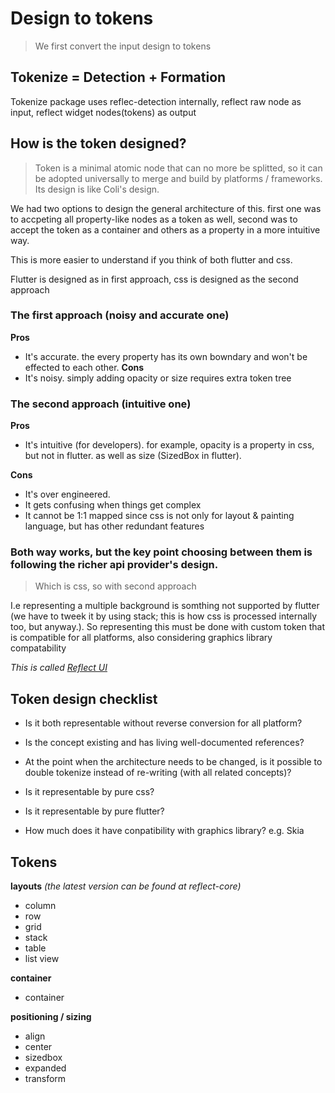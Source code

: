 # Design to tokens

> We first convert the input design to tokens

## Tokenize = Detection + Formation

Tokenize package uses reflec-detection internally, reflect raw node as input, reflect widget nodes(tokens) as output

## How is the token designed?

> Token is a minimal atomic node that can no more be splitted, so it can be adopted universally to merge and build by platforms / frameworks. Its design is like Coli's design.

We had two options to design the general architecture of this. first one was to accpeting all property-like nodes as a token as well, second was to accept the token as a container and others as a property in a more intuitive way.

This is more easier to understand if you think of both flutter and css.

Flutter is designed as in first approach, css is designed as the second approach

### The first approach (noisy and accurate one)

**Pros**

- It's accurate. the every property has its own bowndary and won't be effected to each other.
  **Cons**
- It's noisy. simply adding opacity or size requires extra token tree

### The second approach (intuitive one)

**Pros**

- It's intuitive (for developers). for example, opacity is a property in css, but not in flutter. as well as size (SizedBox in flutter).

**Cons**

- It's over engineered.
- It gets confusing when things get complex
- It cannot be 1:1 mapped since css is not only for layout & painting language, but has other redundant features

### Both way works, but the key point choosing between them is following the richer api provider's design.

> Which is css, so with second approach

I.e representing a multiple background is somthing not supported by flutter (we have to tweek it by using stack; this is how css is processed internally too, but anyway.). So representing this must be done with custom token that is compatible for all platforms, also considering graphics library compatability

_This is called [Reflect UI](https://reflect-ui.com)_

## Token design checklist

- Is it both representable without reverse conversion for all platform?

- Is the concept existing and has living well-documented references?

- At the point when the architecture needs to be changed, is it possible to double tokenize instead of re-writing (with all related concepts)?

- Is it representable by pure css?

- Is it representable by pure flutter?

- How much does it have conpatibility with graphics library? e.g. Skia

## Tokens

**layouts** _(the latest version can be found at reflect-core)_

- column
- row
- grid
- stack
- table
- list view

**container**

- container

**positioning / sizing**

- align
- center
- sizedbox
- expanded
- transform
